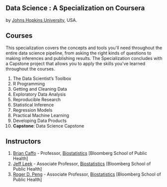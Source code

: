 ## Data Science : A Specialization on Coursera
by [Johns Hopkins University](http://www.jhu.edu/), USA.

## Courses
This specialization covers the concepts and tools you'll need throughout the entire data science pipeline, from asking the right kinds of questions to making inferences and publishing results.
The Specialization concludes with a Capstone project that allows you to apply the skills you've learned throughout the courses.

1. The Data Scientist’s Toolbox
2. R Programming
3. Getting and Cleaning Data
4. Exploratory Data Analysis
5. Reproducible Research
6. Statistical Inference
7. Regression Models
8. Practical Machine Learning
9. Developing Data Products
10. **Capstone**: Data Science Capstone

## Instructors
1. [Brian Caffo](http://www.bcaffo.com/) - Professor, [Biostatistics](http://www.biostat.jhsph.edu/) [Bloomberg School of Public Health]
2. [Jeff Leek](http://www.biostat.jhsph.edu/~jleek/) - Associate Professor, [Biostatistics](http://www.biostat.jhsph.edu/) [Bloomberg School of Public Health]
3. [Roger D. Peng](http://www.biostat.jhsph.edu/~rpeng/) - Associate Professor, [Biostatistics](http://www.biostat.jhsph.edu/) [Bloomberg School of Public Health]
